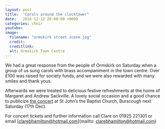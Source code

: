 ```yaml
---
layout: post
title:  "Carols around the clocktower"
date:   2016-12-12 20:00:00 +0000
categories: choir
youtube: 
image: 
  filename: "ormskirk street scene.jpg"
  credit:
  creditlink:
  alt: Ormskirk Town Centre
---
```


We had a great response from the people of Ormskirk on Saturday when a group of us 
sung carols with brass accompaniment in the town centre. Over £100 
was raised for society funds, and we were also rewarded with many smiles and 
thank yous. 
 
Afterwards we were treated to delicious festive refreshments at the 
home of Margaret and Andrew Sackville. A lovely social occasion and a good chance 
to publicize [the concert](http://ormskirkmusicsociety.org.uk/diary.html) at St John’s the Baptist Church, Burscough next Saturday (17th Dec).

For concert tickets and further information call Clare on 01925 221301 or email [clarebhamilton@hotmail.com](mailto: clarebhamilton@hotmail.com)

